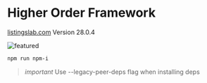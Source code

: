 # Higher Order Framework

[listingslab.com](https://listingslab.com) Version 28.0.4

![featured](https://listingslab.com/svg/featured/team.svg)

```bash
npm run npm-i
```

> *important* Use --legacy-peer-deps flag when installing deps
